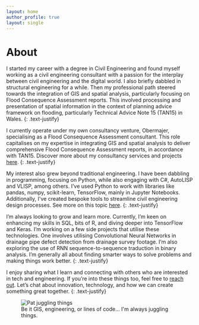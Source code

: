 ```yaml
---
layout: home
author_profile: true
layout: single
---
```


# About

I started my career with a degree in Civil Engineering and found myself working as a civil engineering consultant with a passion for the interplay between civil engineering and the digital world. I also briefly dabbled in structural engineering for a while. Then my professional path steered towards the integration of GIS and spatial analysis, particularly focusing on Flood Consequence Assessment reports. This involved processing and presentation of spatial information in the context of planning advice framework on flooding, particularly Technical Advice Note 15 (TAN15) in Wales.
{: .text-justify}

I currently operate under my own consultancy venture, Obermajer, specialising as a Flood Consequence Assessment consultant. This role capitalises on my expertise in integrating GIS and spatial analysis to deliver comprehensive Flood Consequence Assessment reports, in accordance with TAN15. Discover more about my consultancy services and projects [here](/FCA/).
{: .text-justify}

My interest also grew beyond traditional engineering. I have been dabbling in programming, focusing on Python, while also engaging with C#, AutoLISP and VLISP, among others. I’ve used Python to work with libraries like pandas, numpy, scikit-learn, TensorFlow, mainly in Jupyter Notebooks. Additionally, I've created bespoke tools to streamline civil engineering design processes. See more on this topic [here](/ober-civils-tookit/).
{: .text-justify}

I’m always looking to grow and learn more. Currently, I’m keen on enhancing my skills in SQL, bits of R, and diving deeper into TensorFlow and Keras. I’m working on a few side projects that utilise these technologies. One involves utilising Convolutional Neural Networks in drainage pipe defect detection from drainage survey footage. I’m also exploring the use of RNN sequence-to-sequence traduction in binary analysis. I’m generally all about finding smarter ways to solve problems and making things work better.
{: .text-justify}

I enjoy sharing what I learn and connecting with others who are interested in tech and engineering. If you’re into these things too, feel free to [reach out](mailto:patryk.obermajer@gmail.com). Let’s chat about innovation, technology, and how we can create something great together.
{: .text-justify}


<figure>
  <img src="assets/images/pat-juggling.png" alt="Pat juggling things"/>
  <figcaption>Be it GIS, engineering, or lines of code... I'm always juggling things.</figcaption>
</figure>

<!-- ![Pat juggling](assets/images/pat-juggling.png) -->